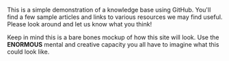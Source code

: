 
This is a simple demonstration of a knowledge base using GitHub. You'll find a few sample articles and links to various resources we may find useful. Please look around and let us know what you think!

Keep in mind this is a bare bones mockup of how this site will look. Use the  **ENORMOUS** mental and creative capacity you all have to imagine what this could look like.

